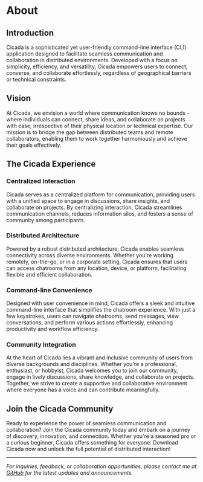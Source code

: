 # About

## Introduction

Cicada is a sophisticated yet user-friendly command-line interface (CLI) application designed to facilitate seamless communication and collaboration in distributed environments. Developed with a focus on simplicity, efficiency, and versatility, Cicada empowers users to connect, converse, and collaborate effortlessly, regardless of geographical barriers or technical constraints.

## Vision

At Cicada, we envision a world where communication knows no bounds - where individuals can connect, share ideas, and collaborate on projects with ease, irrespective of their physical location or technical expertise. Our mission is to bridge the gap between distributed teams and remote collaborators, enabling them to work together harmoniously and achieve their goals effectively.

## The Cicada Experience

### Centralized Interaction
Cicada serves as a centralized platform for communication, providing users with a unified space to engage in discussions, share insights, and collaborate on projects. By centralizing interaction, Cicada streamlines communication channels, reduces information silos, and fosters a sense of community among participants.

### Distributed Architecture
Powered by a robust distributed architecture, Cicada enables seamless connectivity across diverse environments. Whether you're working remotely, on-the-go, or in a corporate setting, Cicada ensures that users can access chatrooms from any location, device, or platform, facilitating flexible and efficient collaboration.

### Command-line Convenience
Designed with user convenience in mind, Cicada offers a sleek and intuitive command-line interface that simplifies the chatroom experience. With just a few keystrokes, users can navigate chatrooms, send messages, view conversations, and perform various actions effortlessly, enhancing productivity and workflow efficiency.

### Community Integration
At the heart of Cicada lies a vibrant and inclusive community of users from diverse backgrounds and disciplines. Whether you're a professional, enthusiast, or hobbyist, Cicada welcomes you to join our community, engage in lively discussions, share knowledge, and collaborate on projects. Together, we strive to create a supportive and collaborative environment where everyone has a voice and can contribute meaningfully.

## Join the Cicada Community

Ready to experience the power of seamless communication and collaboration? Join the Cicada community today and embark on a journey of discovery, innovation, and connection. Whether you're a seasoned pro or a curious beginner, Cicada offers something for everyone. Download Cicada now and unlock the full potential of distributed interaction!

---

*For inquiries, feedback, or collaboration opportunities, please contact me at [GitHub](https://github.com/prithvs/cicada) for the latest updates and announcements.*
